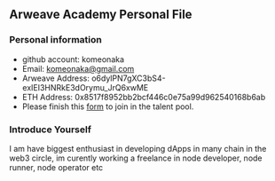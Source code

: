 ## Arweave Academy Personal File

### Personal information

- github account: komeonaka
- Email: komeonaka@gmail.com
- Arweave Address: o6dylPN7gXC3bS4-exIEI3HNRkE3dOrymu_JrQ6xwME
- ETH Address: 0x8517f8952bb2bcf446c0e75a99d962540168b6ab
- Please finish this [form](https://docs.google.com/forms/d/e/1FAIpQLSfWA5fIIcBgmRppm3jNz5vmf9Mai_QMVil-2pO4r7YKn_Zhtw/viewform?usp=sf_link) to join in the talent pool.

### Introduce Yourself
 I am have biggest enthusiast in developing dApps in many chain in the web3 circle, im curently working a freelance in node developer, node runner, node operator etc
